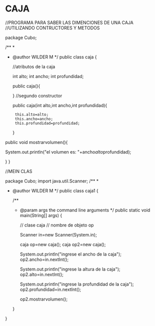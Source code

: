 # CAJA

//PROGRAMA PARA SABER LAS DIMENCIONES DE UNA CAJA
//UTILIZANDO CONTRUCTORES Y METODOS

package Cubo;

/**
 *
 * @author WILDER M
 */
public class caja {
    
    //atributos de la caja
    
    int alto;
    int ancho;
    int profundidad;
   
    public caja(){
        
        
    }
    //segundo constructor
    
    public caja(int alto,int ancho,int profundidad){
        
        this.alto=alto;
        this.ancho=ancho;
        this.profundidad=profundidad;
        
    }
    



public void mostrarvolumen(){


System.out.println("el volumen es: "+ancho*alto*profundidad);

}
}




//MEIN CLAS

package Cubo;
import java.util.Scanner;
/**
 *
 * @author WILDER M
 */
public class caja1 {

    /**
     * @param args the command line arguments
     */
    public static void main(String[] args) {
        
        
        // clase caja
        // nombre de objeto op
        
        Scanner in=new Scanner(System.in);
        
        caja op=new caja();
        caja op2=new caja();
        
        System.out.println("ingrese el ancho de la caja");
        op2.ancho=in.nextInt();
        
        System.out.println("ingrese la altura de la caja");
        op2.alto=in.nextInt();
        
        
        System.out.println("ingrese la profundidad de la caja");
         op2.profundidad=in.nextInt();
         
         
         op2.mostrarvolumen();
        
      
    }
    
}



